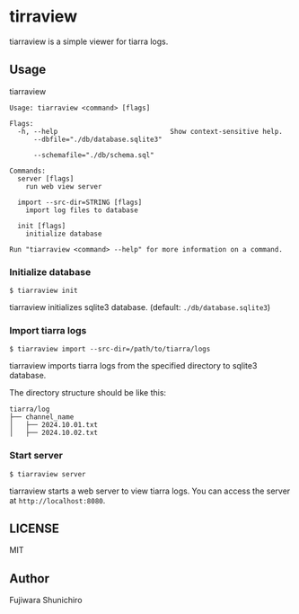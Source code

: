 # tirraview

tiarraview is a simple viewer for tiarra logs.

## Usage

tiarraview

```
Usage: tiarraview <command> [flags]

Flags:
  -h, --help                            Show context-sensitive help.
      --dbfile="./db/database.sqlite3"

      --schemafile="./db/schema.sql"

Commands:
  server [flags]
    run web view server

  import --src-dir=STRING [flags]
    import log files to database

  init [flags]
    initialize database

Run "tiarraview <command> --help" for more information on a command.
```

### Initialize database

```console
$ tiarraview init
```

tiarraview initializes sqlite3 database. (default: `./db/database.sqlite3`)

### Import tiarra logs

```console
$ tiarraview import --src-dir=/path/to/tiarra/logs
```

tiarraview imports tiarra logs from the specified directory to sqlite3 database.

The directory structure should be like this:

```
tiarra/log
├── channel_name
│   ├── 2024.10.01.txt
│   ├── 2024.10.02.txt
```

### Start server

```console
$ tiarraview server
```

tiarraview starts a web server to view tiarra logs. You can access the server at `http://localhost:8080`.

## LICENSE

MIT

## Author

Fujiwara Shunichiro
